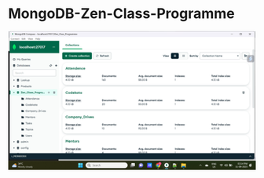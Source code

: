 # MongoDB-Zen-Class-Programme
<img src="https://github.com/Shanmugamrskfamily/MongoDB-Zen-Class-Programme/blob/main/Zen_Class_Programme.png" alt="Zen Class Database"/>
